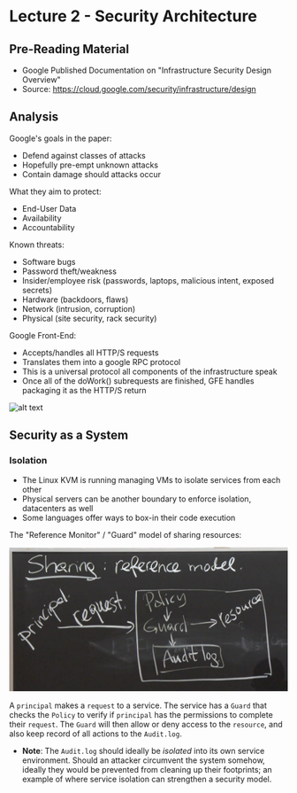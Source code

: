# Lecture 2 - Security Architecture

## Pre-Reading Material

 - Google Published Documentation on "Infrastructure Security Design Overview"
 - Source: https://cloud.google.com/security/infrastructure/design

## Analysis

Google's goals in the paper:

 - Defend against classes of attacks
 - Hopefully pre-empt unknown attacks
 - Contain damage should attacks occur

What they aim to protect:

 - End-User Data
 - Availability
 - Accountability

Known threats:

 - Software bugs
 - Password theft/weakness
 - Insider/employee risk (passwords, laptops, malicious intent, exposed secrets)
 - Hardware (backdoors, flaws)
 - Network (intrusion, corruption)
 - Physical (site security, rack security)

Google Front-End:

 - Accepts/handles all HTTP/S requests
 - Translates them into a google RPC protocol
  - This is a universal protocol all components of the infrastructure speak
 - Once all of the doWork() subrequests are finished, GFE handles packaging it as the HTTP/S return

![alt text](./imgs/0201_googleinfra.png "Google Cloud Infrastructure Example")

## Security as a System

### Isolation

 - The Linux KVM is running managing VMs to isolate services from each other
 - Physical servers can be another boundary to enforce isolation, datacenters as well
 - Some languages offer ways to box-in their code execution

The "Reference Monitor" / "Guard" model of sharing resources:

![alt text](./imgs/0202_serviceisolation.png "The Guard Model")

A `principal` makes a `request` to a service. The service has a `Guard` that checks the `Policy` to
verify if `principal` has the permissions to complete their `request`. The `Guard` will then allow
or deny access to the `resource`, and also keep record of all actions to the `Audit.log`.

 - __Note__: The `Audit.log` should ideally be *isolated* into its own service environment. Should an attacker circumvent the system somehow, ideally they would be prevented from cleaning up their footprints; an example of where service isolation can strengthen a security model.

 
